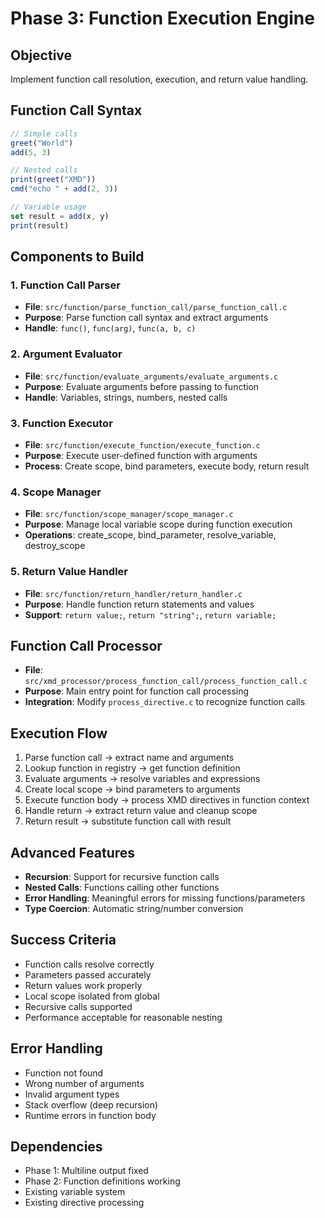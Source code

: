 # Phase 3: Function Execution Engine

## Objective
Implement function call resolution, execution, and return value handling.

## Function Call Syntax
```javascript
// Simple calls
greet("World")
add(5, 3)

// Nested calls
print(greet("XMD"))
cmd("echo " + add(2, 3))

// Variable usage
set result = add(x, y)
print(result)
```

## Components to Build

### 1. Function Call Parser
- **File**: `src/function/parse_function_call/parse_function_call.c`
- **Purpose**: Parse function call syntax and extract arguments
- **Handle**: `func()`, `func(arg)`, `func(a, b, c)`

### 2. Argument Evaluator
- **File**: `src/function/evaluate_arguments/evaluate_arguments.c`
- **Purpose**: Evaluate arguments before passing to function
- **Handle**: Variables, strings, numbers, nested calls

### 3. Function Executor
- **File**: `src/function/execute_function/execute_function.c`
- **Purpose**: Execute user-defined function with arguments
- **Process**: Create scope, bind parameters, execute body, return result

### 4. Scope Manager
- **File**: `src/function/scope_manager/scope_manager.c`
- **Purpose**: Manage local variable scope during function execution
- **Operations**: create_scope, bind_parameter, resolve_variable, destroy_scope

### 5. Return Value Handler
- **File**: `src/function/return_handler/return_handler.c`
- **Purpose**: Handle function return statements and values
- **Support**: `return value;`, `return "string";`, `return variable;`

## Function Call Processor
- **File**: `src/xmd_processor/process_function_call/process_function_call.c`
- **Purpose**: Main entry point for function call processing
- **Integration**: Modify `process_directive.c` to recognize function calls

## Execution Flow
1. Parse function call → extract name and arguments
2. Lookup function in registry → get function definition
3. Evaluate arguments → resolve variables and expressions
4. Create local scope → bind parameters to arguments
5. Execute function body → process XMD directives in function context
6. Handle return → extract return value and cleanup scope
7. Return result → substitute function call with result

## Advanced Features
- **Recursion**: Support for recursive function calls
- **Nested Calls**: Functions calling other functions
- **Error Handling**: Meaningful errors for missing functions/parameters
- **Type Coercion**: Automatic string/number conversion

## Success Criteria
- Function calls resolve correctly
- Parameters passed accurately
- Return values work properly
- Local scope isolated from global
- Recursive calls supported
- Performance acceptable for reasonable nesting

## Error Handling
- Function not found
- Wrong number of arguments
- Invalid argument types
- Stack overflow (deep recursion)
- Runtime errors in function body

## Dependencies
- Phase 1: Multiline output fixed
- Phase 2: Function definitions working
- Existing variable system
- Existing directive processing